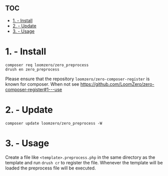 TOC
---

- [1. - Install](#1---install)
- [2. - Update](#2---update)
- [3. - Usage](#3---usage)

# 1. - Install 

```shell
composer req loomzero/zero_preprocess
drush en zero_preprocess
```

Please ensure that the repository `loomzero/zero-composer-register` is known for composer.
When not see https://github.com/LoomZero/zero-composer-register#1---use

# 2. - Update

```shell
composer update loomzero/zero_preprocess -W
```

# 3. - Usage

Create a file like `<template>.preprocess.php` in the same directory as the template and run `drush cr` to register the file.
Whenever the template will be loaded the preprocess file will be executed.